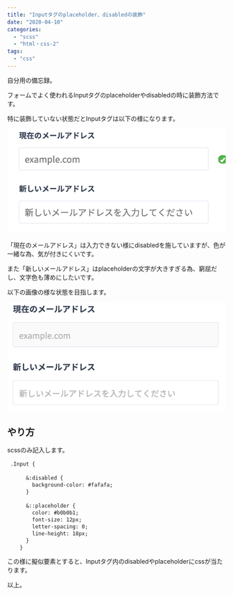 ```yaml
---
title: "Inputタグのplaceholder、disabledの装飾"
date: "2020-04-10"
categories: 
  - "scss"
  - "html・css-2"
tags: 
  - "css"
---
```


自分用の備忘録。

フォームでよく使われるInputタグのplaceholderやdisabledの時に装飾方法です。

特に装飾していない状態だとInputタグは以下の様になります。

![](images/6cf9ac3e0bdcff9c653658f522cb867b.png)

「現在のメールアドレス」は入力できない様にdisabledを施していますが、色が一緒な為、気が付きにくいです。

また「新しいメールアドレス」はplaceholderの文字が大きすぎる為、窮屈だし、文字色も薄めにしたいです。

以下の画像の様な状態を目指します。

![](images/d26a0d553f3b7daf3cf934aac5e021de.png)

## やり方

scssのみ記入します。

```
 .Input {

      &:disabled {
        background-color: #fafafa;
      }

      &::placeholder {
        color: #b0b0b1;
        font-size: 12px;
        letter-spacing: 0;
        line-height: 18px;
      }
    }
```

この様に擬似要素とすると、Inputタグ内のdisabledやplaceholderにcssが当たります。

以上。
